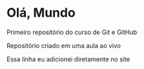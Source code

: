 # Olá, Mundo
 Primeiro repositório do curso de Git e GitHub

 Repositório criado em uma aula ao vivo

 Essa linha eu adicionei diretamente no site
 
